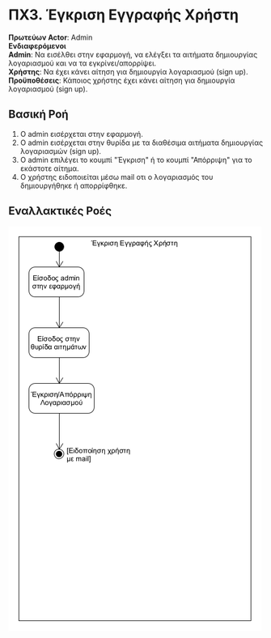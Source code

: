 # ΠΧ3. Έγκριση Εγγραφής Χρήστη

**Πρωτεύων Actor**: Admin  
**Ενδιαφερόμενοι**  
**Admin**: Να εισέλθει στην εφαρμογή, να ελέγξει τα αιτήματα δημιουργίας λογαριασμού και να τα εγκρίνει/απορρίψει.  
**Χρήστης**: Να έχει κάνει αίτηση για δημιουργία λογαριασμού (sign up).  
**Προϋποθέσεις**: Κάποιος χρήστης έχει κάνει αίτηση για δημιουργία λογαριασμού (sign up).  

## Βασική Ροή

1.	Ο admin εισέρχεται στην εφαρμογή.
2.	Ο admin εισέρχεται στην θυρίδα με τα διαθέσιμα αιτήματα δημιουργίας λογαριασμών (sign up).
3.	Ο admin επιλέγει το κουμπί "Έγκριση" ή το κουμπί "Απόρριψη" για το εκάστοτε αίτημα.
4.	Ο χρήστης ειδοποιείται μέσω mail οτι ο λογαριασμός του δημιουργήθηκε ή απορρίφθηκε.  

## Εναλλακτικές Ροές


![Διάγραμμα δραστηριοτήτων](uml/requirements/3.Account_confirmation.png)